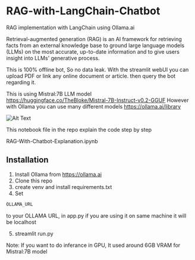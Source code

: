# RAG-with-LangChain-Chatbot
RAG implementation with LangChain using Ollama.ai


Retrieval-augmented generation (RAG) is an AI framework for retrieving facts from an external knowledge base to ground large language models (LLMs) on the most accurate, up-to-date information and to give users insight into LLMs' generative process.

This is 100% offline bot, So no data leak. With the streamlit webUI you can upload PDF or link any online document or article. then query the bot regarding it.

This is using Mistral:7B LLM model https://huggingface.co/TheBloke/Mistral-7B-Instruct-v0.2-GGUF
However with Ollama you can use many different models https://ollama.ai/library

![Alt Text](UIDemo.png)

This notebook file in the repo explain the code step by step

RAG-With-Chatbot-Explanation.ipynb



 ## Installation

 1. Install Ollama from https://ollama.ai
 2. Clone this repo
 3. create venv and install requirements.txt
 4. Set 
 ```bash
OLLAMA_URL 
```
to your OLLAMA URL, in app.py if you are using it on same machine it will be localhost

5. streamlit run.py


Note: If you want to do inferance in GPU, It used around 6GB VRAM for Mistral:7B model